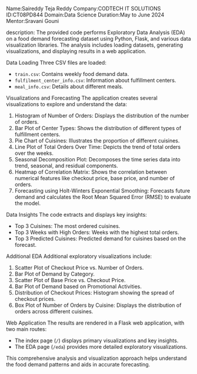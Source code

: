 Name:Saireddy Teja Reddy
Company:CODTECH IT SOLUTIONS
ID:CT08PD844
Domain:Data Science
Duration:May to June 2024
Mentor:Sravani Gouni


description: 
The provided code performs Exploratory Data Analysis (EDA) on a food demand forecasting dataset using Python, Flask, and various data visualization libraries. The analysis includes loading datasets, generating visualizations, and displaying results in a web application.

 Data Loading
Three CSV files are loaded:
- `train.csv`: Contains weekly food demand data.
- `fulfilment_center_info.csv`: Information about fulfillment centers.
- `meal_info.csv`: Details about different meals.

 Visualizations and Forecasting
The application creates several visualizations to explore and understand the data:
1. Histogram of Number of Orders: Displays the distribution of the number of orders.
2. Bar Plot of Center Types: Shows the distribution of different types of fulfillment centers.
3. Pie Chart of Cuisines: Illustrates the proportion of different cuisines.
4. Line Plot of Total Orders Over Time: Depicts the trend of total orders over the weeks.
5. Seasonal Decomposition Plot: Decomposes the time series data into trend, seasonal, and residual components.
6. Heatmap of Correlation Matrix: Shows the correlation between numerical features like checkout price, base price, and number of orders.
7. Forecasting using Holt-Winters Exponential Smoothing: Forecasts future demand and calculates the Root Mean Squared Error (RMSE) to evaluate the model.

 Data Insights
The code extracts and displays key insights:
- Top 3 Cuisines: The most ordered cuisines.
- Top 3 Weeks with High Orders: Weeks with the highest total orders.
- Top 3 Predicted Cuisines: Predicted demand for cuisines based on the forecast.

 Additional EDA
Additional exploratory visualizations include:
1. Scatter Plot of Checkout Price vs. Number of Orders.
2. Bar Plot of Demand by Category.
3. Scatter Plot of Base Price vs. Checkout Price.
4. Bar Plot of Demand based on Promotional Activities.
5. Distribution of Checkout Prices: Histogram showing the spread of checkout prices.
6. Box Plot of Number of Orders by Cuisine: Displays the distribution of orders across different cuisines.

 Web Application
The results are rendered in a Flask web application, with two main routes:
- The index page (`/`) displays primary visualizations and key insights.
- The EDA page (`/eda`) provides more detailed exploratory visualizations.

This comprehensive analysis and visualization approach helps understand the food demand patterns and aids in accurate forecasting.

